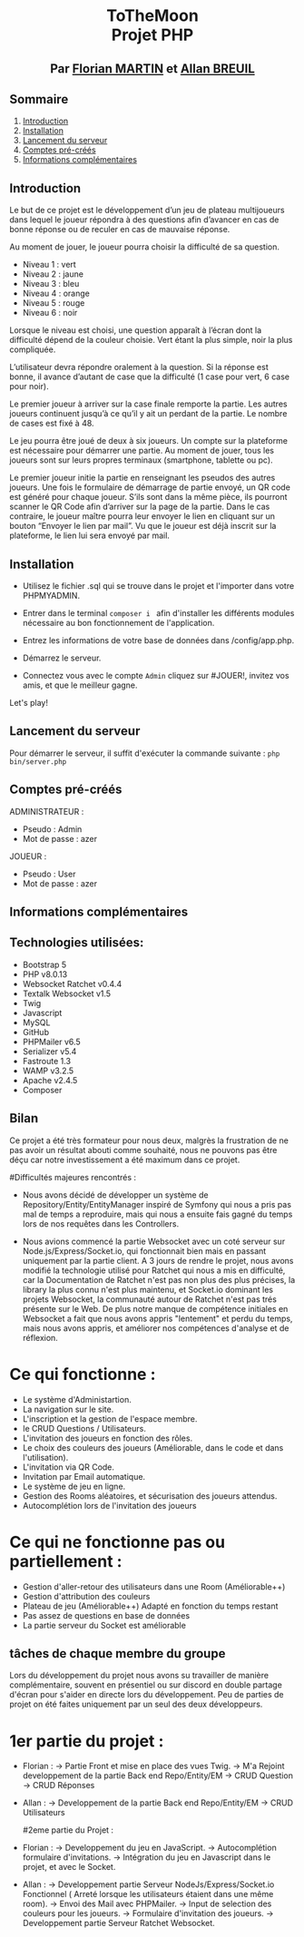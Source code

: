 # <p align="center">ToTheMoon<br/>Projet PHP</p>
## <p align="center">Par [Florian MARTIN](https://github.com/NeoFeear) et [Allan BREUIL](https://github.com/eSkAah)</p>

## Sommaire
1. [Introduction](#introduction)
2. [Installation](#installation)
3. [Lancement du serveur](#lancement-du-serveur)
4. [Comptes pré-créés](#comptes-pré-créés)
5. [Informations complémentaires](#informations-complémentaires)


## Introduction
Le but de ce projet est le développement d’un jeu de plateau multijoueurs dans lequel le joueur répondra à des questions afin d’avancer en cas de bonne réponse ou de reculer en cas de mauvaise réponse.

Au moment de jouer, le joueur pourra choisir la difficulté de sa question.
- Niveau 1 : vert
- Niveau 2 : jaune
- Niveau 3 : bleu
- Niveau 4 : orange
- Niveau 5 : rouge
- Niveau 6 : noir

Lorsque le niveau est choisi, une question apparaît à l’écran dont la difficulté dépend de la couleur choisie. Vert étant la plus simple, noir la plus compliquée.

L’utilisateur devra répondre oralement à la question. Si la réponse est bonne, il avance d’autant de case que la difficulté (1 case pour vert, 6 case pour noir).

Le premier joueur à arriver sur la case finale remporte la partie. Les autres joueurs continuent jusqu’à ce qu’il y ait un perdant de la partie. Le nombre de cases est fixé à 48.

Le jeu pourra être joué de deux à six joueurs. Un compte sur la plateforme est nécessaire pour démarrer une partie. Au moment de jouer, tous les joueurs sont sur leurs propres terminaux (smartphone, tablette ou pc).

Le premier joueur initie la partie en renseignant les pseudos des autres joueurs. Une fois le formulaire de démarrage de partie envoyé, un QR code est généré pour chaque joueur. S’ils sont dans la même pièce, ils pourront scanner le QR Code afin d’arriver sur la page de la partie. Dans le cas contraire, le joueur maître pourra leur envoyer le lien en cliquant sur un bouton “Envoyer le lien par mail”. Vu que le joueur est déjà inscrit sur la plateforme, le lien lui sera envoyé par mail.


## Installation

- Utilisez le fichier .sql qui se trouve dans le projet et l'importer dans votre PHPMYADMIN.
- Entrer dans le terminal `composer i ` afin d'installer les différents modules nécessaire au bon fonctionnement de l'application.
- Entrez les informations de votre base de données dans /config/app.php.
- Démarrez le serveur.

- Connectez vous avec le compte `Admin` cliquez sur #JOUER!, invitez vos amis, et que le meilleur gagne. 

Let's play!

## Lancement du serveur

Pour démarrer le serveur, il suffit d'exécuter la commande suivante :
`php bin/server.php`

## Comptes pré-créés

ADMINISTRATEUR :
- Pseudo : Admin
- Mot de passe : azer

JOUEUR :
- Pseudo : User
- Mot de passe : azer

## Informations complémentaires

## Technologies utilisées:
- Bootstrap 5
- PHP v8.0.13
- Websocket Ratchet v0.4.4
- Textalk Websocket v1.5
- Twig
- Javascript
- MySQL
- GitHub
- PHPMailer v6.5
- Serializer v5.4
- Fastroute 1.3
- WAMP v3.2.5
- Apache v2.4.5
- Composer

## Bilan 

Ce projet a été très formateur pour nous deux, malgrès la frustration de ne pas avoir un résultat abouti comme souhaité, nous ne pouvons pas être déçu car notre investissement a été maximum dans ce projet.

#Difficultés majeures rencontrés : 

- Nous avons décidé de développer un système de Repository/Entity/EntityManager inspiré de Symfony qui nous a pris pas mal de temps a reproduire, mais qui nous a ensuite fais gagné du temps lors de nos requêtes dans les Controllers.

- Nous avions commencé la partie Websocket avec un coté serveur sur Node.js/Express/Socket.io, qui fonctionnait bien mais en passant uniquement par la partie client. A 3 jours de rendre le projet, nous avons modifié la technologie utilisé pour Ratchet qui nous a mis en difficulté, car la Documentation de Ratchet n'est pas non plus des plus précises, la library la plus connu n'est plus maintenu, et Socket.io dominant les projets Websocket, la communauté autour de Ratchet n'est pas trés présente sur le Web. De plus notre manque de compétence initiales en Websocket a fait que nous avons appris "lentement" et perdu du temps, mais nous avons appris, et améliorer nos compétences d'analyse et de réflexion. 

# Ce qui fonctionne : 
- Le système d'Administartion.
- La navigation sur le site.
- L'inscription et la gestion de l'espace membre.
- le CRUD Questions / Utilisateurs.
- L'invitation des joueurs en fonction des rôles.
- Le choix des couleurs des joueurs (Améliorable, dans le code et dans l'utilisation).
- L'invitation via QR Code.
- Invitation par Email automatique.
- Le système de jeu en ligne.
- Gestion des Rooms aléatoires, et sécurisation des joueurs attendus.
- Autocomplétion lors de l'invitation des joueurs

# Ce qui ne fonctionne pas ou partiellement :
- Gestion d'aller-retour des utilisateurs dans une Room (Améliorable++)
- Gestion d'attribution des couleurs 
- Plateau de jeu (Améliorable++) Adapté en fonction du temps restant
- Pas assez de questions en base de données
- La partie serveur du Socket est améliorable


## tâches de chaque membre du groupe

Lors du développement du projet nous avons su travailler de manière complémentaire, souvent en présentiel ou sur discord en double partage d'écran pour s'aider en directe lors du développement. Peu de parties de projet on été faites uniquement par un seul des deux développeurs.

# 1er partie du projet : 

- Florian : 
  -> Partie Front et mise en place des vues Twig.
  -> M'a Rejoint developpement de la partie Back end Repo/Entity/EM
  -> CRUD Question
  -> CRUD Réponses
  
- Allan : 
  -> Developpement de la partie Back end Repo/Entity/EM
  -> CRUD Utilisateurs
  
  #2eme partie du Projet :
  
 - Florian : 
  -> Developpement du jeu en JavaScript.
  -> Autocomplétion formulaire d'invitations.
  -> Intégration du jeu en Javascript dans le projet, et avec le Socket.
  
 - Allan : 
  -> Developpement partie Serveur NodeJs/Express/Socket.io Fonctionnel ( Arreté lorsque les utilisateurs étaient dans une même room).
  -> Envoi des Mail avec PHPMailer.
  -> Input de selection des couleurs pour les joueurs.
  -> Formulaire d'invitation des joueurs.
  -> Developpement partie Serveur Ratchet Websocket.
  





